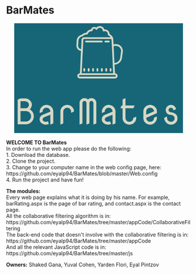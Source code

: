 # BarMates
<p align="center">
  <img width="460" height="300" src="https://github.com/eyalp94/BarMates/blob/master/images/logo_menu.png">
</p>


<p>
<b>WELCOME TO BarMates</b></br>
In order to run the web app please do the following:</br>
1. Download the database.</br>
2. Clone the project.</br>
3. Change to your computer name in the web config page, here: https://github.com/eyalp94/BarMates/blob/master/Web.config</br>
4. Run the project and have fun!</br>
</p>
<p>
  <b>The modules:</b><br>
Every web page explains what it is doing by his name. For example, barRating.aspx is the page of bar rating, and contact.aspx is the contact page.</br>
All the collaborative filtering algorithm is in:</br>
https://github.com/eyalp94/BarMates/tree/master/appCode/CollaborativeFiltering</br>
The back-end code that doesn't involve with the collaborative filtering is in:</br>
https://github.com/eyalp94/BarMates/tree/master/appCode</br>
And all the relevant JavaScript code is in: https://github.com/eyalp94/BarMates/tree/master/js</br>
</p>
<p>
  <b>Owners:</b> Shaked Gana, Yuval Cohen, Yarden Flori, Eyal Pintzov
</p>



